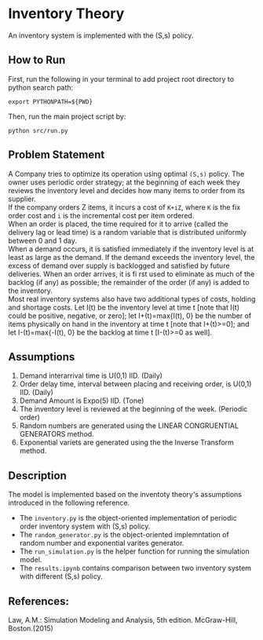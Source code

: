 # Inventory Theory 
An inventory system is implemented with the (S,s) policy.


## How to Run
First, run the following in your terminal to add project root directory to python search path:
```
export PYTHONPATH=${PWD}
```

Then, run the main project script by:
```
python src/run.py
```


## Problem Statement
A Company tries to optimize its operation using optimal `(S,s)` policy. The owner uses periodic order strategy; at the beginning of each week they reviews the inventory level and decides how many items to order from its supplier. <br>
If the company orders Z items, it incurs a cost of `K+iZ`, where `K` is the fix order cost and `i` is the incremental cost per item ordered. <br>
When an order is placed, the time required for it to arrive (called the delivery lag or lead time) is a random variable that is distributed uniformly between 0 and 1 day. <br>
When a demand occurs, it is satisfied immediately if the inventory level is at least as large as the demand. If the demand exceeds the inventory level, the excess of demand over supply is backlogged and satisfied by future deliveries. When an order arrives, it is fi rst used to eliminate as much of the backlog (if any) as possible; the remainder of the order (if any) is added to the inventory. <br>
Most real inventory systems also have two additional types of costs, holding and shortage costs. Let I(t) be the inventory level at time t [note that I(t) could be positive, negative, or zero]; let I+(t)=max{I(t), 0} be the number of items physically on hand in the inventory at time t [note that I+(t)>=0]; and let I-(t)=max{-I(t), 0} be the backlog at time t [I-(t)>=0 as well].



## Assumptions 
1. Demand interarrival time is U(0,1) IID. (Daily)
2. Order delay time, interval between placing and receiving order, is U(0,1) IID. (Daily)
3. Demand Amount is Expo(5) IID. (Tone)
4. The inventory level is reviewed at the beginning of the week. (Periodic order)
5. Random numbers are generated using the LINEAR CONGRUENTIAL GENERATORS method.
6. Exponential variets are generated using the the Inverse Transform method.


## Description
The model is implemented based on the inventoty theory's assumptions introduced in the following reference.
- The `inventory.py` is the object-oriented implementation of periodic order inventory system with (S,s) policy.
- The `random_generator.py` is the object-oriented implemntation of random number and exponential varites generator. 
- The `run_simulation.py` is the helper function for running the simulation model. 
- The `results.ipynb` contains comparison between two inventory system with different (S,s) policy.

## References:
Law, A.M.: Simulation Modeling and Analysis, 5th edition. McGraw-Hill, Boston.(2015)